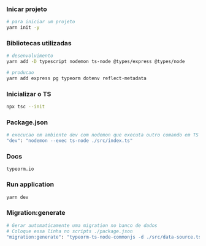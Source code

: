 ### Inicar projeto 
```bash
# para iniciar um projeto
yarn init -y
```

### Bibliotecas utilizadas
```bash
# desenvolvimento
yarn add -D typescript nodemon ts-node @types/express @types/node

# producao
yarn add express pg typeorm dotenv reflect-metadata
```

### Inicializar o TS 
```bash
npx tsc --init
```

### Package.json 
```bash
# execucao em ambiente dev com nodemon que executa outro comando em TS
"dev": "nodemon --exec ts-node ./src/index.ts" 
```

### Docs 
```
typeorm.io
```
### Run application
```bash
yarn dev
```

### Migration:generate
```bash
# Gerar automaticamente uma migration no banco de dados 
# Coloque essa linha no scripts ./package.json
"migration:generate": "typeorm-ts-node-commonjs -d ./src/data-source.ts migration:generate ./src/migrations/default"
```